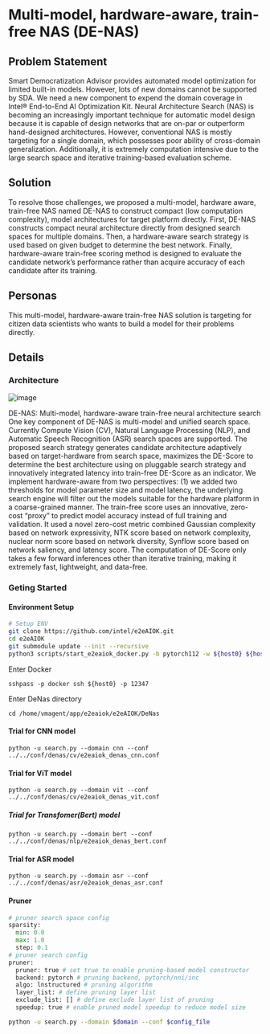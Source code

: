# Multi-model, hardware-aware, train-free NAS (DE-NAS)

## Problem Statement 
Smart Democratization Advisor provides automated model optimization for limited built-in models. However, lots of new domains cannot be supported by SDA. We need a new component to expend the domain coverage in Intel® End-to-End AI Optimization Kit. 
Neural Architecture Search (NAS) is becoming an increasingly important technique for automatic model design because it is capable of design networks that are on-par or outperform hand-designed architectures. However, conventional NAS is mostly targeting for a single domain, which possesses poor ability of cross-domain generalization. Additionally, it is extremely computation intensive due to the large search space and iterative training-based evaluation scheme. 

## Solution 
To resolve those challenges, we proposed a multi-model, hardware aware, train-free NAS named DE-NAS to construct compact (low computation complexity), model architectures for target platform directly. First, DE-NAS constructs compact neural architecture directly from designed search spaces for multiple domains. Then, a hardware-aware search strategy is used based on given budget to determine the best network. Finally, hardware-aware train-free scoring method is designed to evaluate the candidate network’s performance rather than acquire accuracy of each candidate after its training. 

## Personas
This multi-model, hardware-aware train-free NAS solution is targeting for citizen data scientists who wants to build a model for their problems directly. 

## Details 

### Architecture 
![image](../../docs/source/DENAS_architecture.png)

DE-NAS: Multi-model, hardware-aware train-free neural architecture search 
One key component of DE-NAS is multi-model and unified search space. Currently Compute Vision (CV), Natural Language Processing (NLP), and Automatic Speech Recognition (ASR) search spaces are supported.
The proposed search strategy generates candidate architecture adaptively based on target-hardware from search space, maximizes the DE-Score to determine the best architecture using on pluggable search strategy and innovatively integrated latency into train-free DE-Score as an indicator. We implement hardware-aware from two perspectives: (1) we added two thresholds for model parameter size and model latency, the underlying search engine will filter out the models suitable for the hardware platform in a coarse-grained manner.
The train-free score uses an innovative, zero-cost “proxy” to predict model accuracy instead of full training and validation. It used a novel zero-cost metric combined Gaussian complexity based on network expressivity, NTK score based on network complexity, nuclear norm score based on network diversity, Synflow score based on network saliency, and latency score. The computation of DE-Score only takes a few forward inferences other than iterative training, making it extremely fast, lightweight, and data-free.


### Geting Started 

#### Environment Setup
``` bash
# Setup ENV
git clone https://github.com/intel/e2eAIOK.git
cd e2eAIOK
git submodule update --init --recursive
python3 scripts/start_e2eaiok_docker.py -b pytorch112 -w ${host0} ${host1} ${host2} ${host3} --proxy ""
```

 Enter Docker
```
sshpass -p docker ssh ${host0} -p 12347
```

Enter DeNas directory
```
cd /home/vmagent/app/e2eaiok/e2eAIOK/DeNas
```
#### Trial for CNN model

```
python -u search.py --domain cnn --conf ../../conf/denas/cv/e2eaiok_denas_cnn.conf
```

#### Trial for ViT model

```
python -u search.py --domain vit --conf ../../conf/denas/cv/e2eaiok_denas_vit.conf
```

##### Trial for Transfomer(Bert) model

```
python -u search.py --domain bert --conf ../../conf/denas/nlp/e2eaiok_denas_bert.conf
```

#### Trial for ASR model

```
python -u search.py --domain asr --conf ../../conf/denas/asr/e2eaiok_denas_asr.conf
```

#### Pruner

```python
# pruner search space config
sparsity:
  min: 0.0
  max: 1.0
  step: 0.1
# pruner search config
pruner:
  pruner: true # set true to enable pruning-based model constructor
  backend: pytorch # pruning backend, pytorch/nni/inc
  algo: lnstructured # pruning algorithm
  layer_list: # define pruning layer list
  exclude_list: [] # define exclude layer list of pruning
  speedup: true # enable pruned model speedup to reduce model size
```

```bash
python -u search.py --domain $domain --conf $config_file
```